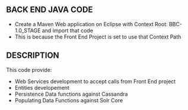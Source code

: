 <h2> BACK END JAVA CODE </h2>

- Create a Maven Web application on Eclipse with Context Root: BBC-1.0_STAGE and import that code
- This is because the Front End Project is set to use that Context Path

<h2> DESCRIPTION </h2>

This code provide: 
- Web Services development to accept calls from Front End project
- Entities developement
- Persistence Data functions against Cassandra
- Populating Data Functions against Solr Core
